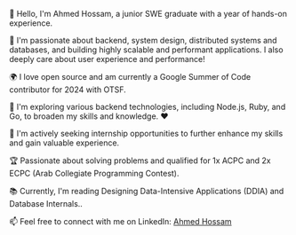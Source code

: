 👋 Hello, I'm Ahmed Hossam, a junior SWE graduate with a year of hands-on experience.

👀 I'm passionate about backend, system design, distributed systems and databases, and building highly scalable and performant applications. I also deeply care about user experience and performance!

🌍 I love open source and am currently a Google Summer of Code contributor for 2024 with OTSF.

🌱 I'm exploring various backend technologies, including Node.js, Ruby, and Go, to broaden my skills and knowledge. ❤️

💼 I'm actively seeking internship opportunities to further enhance my skills and gain valuable experience.

🏆 Passionate about solving problems and qualified for 1x ACPC and 2x ECPC (Arab Collegiate Programming Contest).

📚 Currently, I'm reading Designing Data-Intensive Applications (DDIA) and Database Internals..

📫 Feel free to connect with me on LinkedIn: [Ahmed Hossam](https://www.linkedin.com/in/ahmedhossamdev/)
